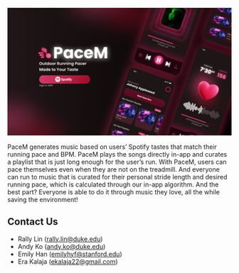 ![Hero Image](assets/v1.0.0-alpha/hero.png)

PaceM generates music based on users’ Spotify tastes that match their running pace and BPM. PaceM plays the songs directly in-app and curates a playlist that is just long enough for the user’s run. With PaceM, users can pace themselves even when they are not on the treadmill. And everyone can run to music that is curated for their personal stride length and desired running pace, which is calculated through our in-app algorithm. And the best part? Everyone is able to do it through music they love, all the while saving the environment!

## Contact Us
* Rally Lin (rally.lin@duke.edu)
* Andy Ko (andy.ko@duke.edu)
* Emily Han (emilyhyf@stanford.edu)
* Era Kalaja (ekalaja22@gmail.com)

